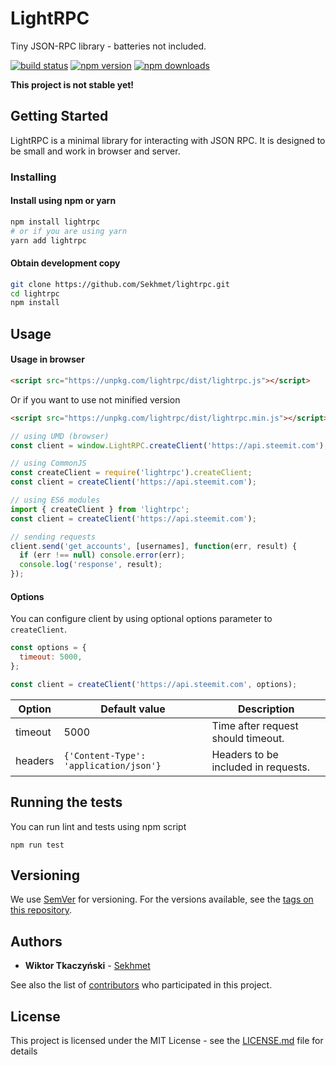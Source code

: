 # LightRPC
Tiny JSON-RPC library - batteries not included.

[![build status](https://img.shields.io/travis/Sekhmet/lightrpc/master.svg?style=flat-square)](https://travis-ci.org/Sekhmet/lightrpc)
[![npm version](https://img.shields.io/npm/v/lightrpc.svg?style=flat-square)](https://www.npmjs.com/package/lightrpc)
[![npm downloads](https://img.shields.io/npm/dm/lightrpc.svg?style=flat-square)](https://www.npmjs.com/package/lightrpc)

**This project is not stable yet!**

## Getting Started

LightRPC is a minimal library for interacting with JSON RPC.
It is designed to be small and work in browser and server.

### Installing

#### Install using npm or yarn
```bash
npm install lightrpc
# or if you are using yarn
yarn add lightrpc
```

#### Obtain development copy

```bash
git clone https://github.com/Sekhmet/lightrpc.git
cd lightrpc
npm install
```

## Usage

#### Usage in browser
```html
<script src="https://unpkg.com/lightrpc/dist/lightrpc.js"></script>
```
Or if you want to use not minified version
```html
<script src="https://unpkg.com/lightrpc/dist/lightrpc.min.js"></script>
```

```js
// using UMD (browser)
const client = window.LightRPC.createClient('https://api.steemit.com');

// using CommonJS
const createClient = require('lightrpc').createClient;
const client = createClient('https://api.steemit.com');

// using ES6 modules
import { createClient } from 'lightrpc';
const client = createClient('https://api.steemit.com');

// sending requests
client.send('get_accounts', [usernames], function(err, result) {
  if (err !== null) console.error(err);
  console.log('response', result);
});
```

#### Options
You can configure client by using optional options parameter to `createClient`.
```js
const options = {
  timeout: 5000,
};

const client = createClient('https://api.steemit.com', options);
```

| Option  | Default value                          | Description                         |
|---------|----------------------------------------|-------------------------------------|
| timeout | 5000                                   | Time after request should timeout.  |
| headers | `{'Content-Type': 'application/json'}` | Headers to be included in requests. |
## Running the tests

You can run lint and tests using npm script

```
npm run test
```


## Versioning

We use [SemVer](http://semver.org/) for versioning. For the versions available, see the [tags on this repository](https://github.com/Sekhmet/lightrpc).

## Authors

* **Wiktor Tkaczyński** - [Sekhmet](https://github.com/Sekhmet)

See also the list of [contributors](https://github.com/Sekhmet/lightrpc/contributors) who participated in this project.

## License

This project is licensed under the MIT License - see the [LICENSE.md](LICENSE.md) file for details
